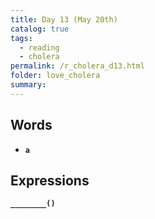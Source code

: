 ```yaml
---
title: Day 13 (May 20th)
catalog: true
tags: 
  - reading
  - cholera
permalink: /r_cholera_d13.html
folder: love_cholera
summary: 
---
```


## Words

-   <b data-toggle="tooltip" data-original-title="{{site.data.glossary.a}}">`a`</b>


## Expressions

<b data-toggle="tooltip" data-original-title="{{site.data.answers.d8_a}}">`________()`</b>

